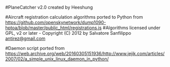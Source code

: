 #PlaneCatcher v2.0 created by Heeshung

#Aircraft registration calculation algorithms ported to Python from https://github.com/openskynetwork/dump1090-hptoa/blob/master/public_html/registrations.js
#Algorithms licensed under GPL, v2 or later -  Copyright (C) 2012 by Salvatore Sanfilippo <antirez@gmail.com>

#Daemon script ported from https://web.archive.org/web/20160305151936/http://www.jejik.com/articles/2007/02/a_simple_unix_linux_daemon_in_python/
